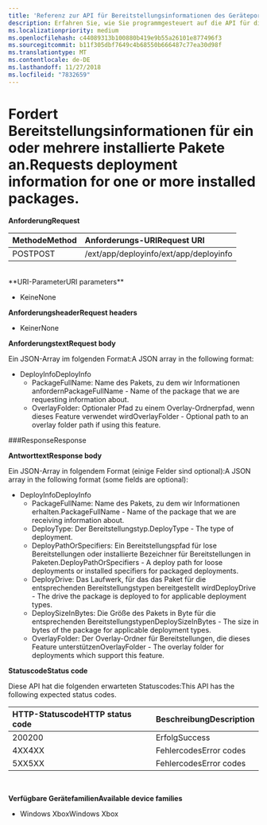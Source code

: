 ```yaml
---
title: 'Referenz zur API für Bereitstellungsinformationen des Geräteportals '
description: Erfahren Sie, wie Sie programmgesteuert auf die API für die Bereitstellung von Informationen zugreifen.
ms.localizationpriority: medium
ms.openlocfilehash: c44089313b100880b419e9b55a26101e877496f3
ms.sourcegitcommit: b11f305dbf7649c4b68550b666487c77ea30d98f
ms.translationtype: MT
ms.contentlocale: de-DE
ms.lasthandoff: 11/27/2018
ms.locfileid: "7832659"
---
```

# <a name="requests-deployment-information-for-one-or-more-installed-packages"></a><span data-ttu-id="a9d09-103">Fordert Bereitstellungsinformationen für ein oder mehrere installierte Pakete an.</span><span class="sxs-lookup"><span data-stu-id="a9d09-103">Requests deployment information for one or more installed packages.</span></span>

**<span data-ttu-id="a9d09-104">Anforderung</span><span class="sxs-lookup"><span data-stu-id="a9d09-104">Request</span></span>**

<span data-ttu-id="a9d09-105">Methode</span><span class="sxs-lookup"><span data-stu-id="a9d09-105">Method</span></span>      | <span data-ttu-id="a9d09-106">Anforderungs-URI</span><span class="sxs-lookup"><span data-stu-id="a9d09-106">Request URI</span></span>
:------     | :------
<span data-ttu-id="a9d09-107">POST</span><span class="sxs-lookup"><span data-stu-id="a9d09-107">POST</span></span> | <span data-ttu-id="a9d09-108">/ext/app/deployinfo</span><span class="sxs-lookup"><span data-stu-id="a9d09-108">/ext/app/deployinfo</span></span>
<br />
**<span data-ttu-id="a9d09-109">URI-Parameter</span><span class="sxs-lookup"><span data-stu-id="a9d09-109">URI parameters</span></span>**

 - <span data-ttu-id="a9d09-110">Keine</span><span class="sxs-lookup"><span data-stu-id="a9d09-110">None</span></span>

**<span data-ttu-id="a9d09-111">Anforderungsheader</span><span class="sxs-lookup"><span data-stu-id="a9d09-111">Request headers</span></span>**

- <span data-ttu-id="a9d09-112">Keiner</span><span class="sxs-lookup"><span data-stu-id="a9d09-112">None</span></span>

**<span data-ttu-id="a9d09-113">Anforderungstext</span><span class="sxs-lookup"><span data-stu-id="a9d09-113">Request body</span></span>**

<span data-ttu-id="a9d09-114">Ein JSON-Array im folgenden Format:</span><span class="sxs-lookup"><span data-stu-id="a9d09-114">A JSON array in the following format:</span></span>

* <span data-ttu-id="a9d09-115">DeployInfo</span><span class="sxs-lookup"><span data-stu-id="a9d09-115">DeployInfo</span></span>
  * <span data-ttu-id="a9d09-116">PackageFullName: Name des Pakets, zu dem wir Informationen anfordern</span><span class="sxs-lookup"><span data-stu-id="a9d09-116">PackageFullName - Name of the package that we are requesting information about.</span></span>
  * <span data-ttu-id="a9d09-117">OverlayFolder: Optionaler Pfad zu einem Overlay-Ordnerpfad, wenn dieses Feature verwendet wird</span><span class="sxs-lookup"><span data-stu-id="a9d09-117">OverlayFolder - Optional path to an overlay folder path if using this feature.</span></span>

###<a name="response"></a><span data-ttu-id="a9d09-118">Response</span><span class="sxs-lookup"><span data-stu-id="a9d09-118">Response</span></span>

**<span data-ttu-id="a9d09-119">Antworttext</span><span class="sxs-lookup"><span data-stu-id="a9d09-119">Response body</span></span>**

<span data-ttu-id="a9d09-120">Ein JSON-Array in folgendem Format (einige Felder sind optional):</span><span class="sxs-lookup"><span data-stu-id="a9d09-120">A JSON array in the following format (some fields are optional):</span></span>

* <span data-ttu-id="a9d09-121">DeployInfo</span><span class="sxs-lookup"><span data-stu-id="a9d09-121">DeployInfo</span></span>
  * <span data-ttu-id="a9d09-122">PackageFullName: Name des Pakets, zu dem wir Informationen erhalten.</span><span class="sxs-lookup"><span data-stu-id="a9d09-122">PackageFullName - Name of the package that we are receiving information about.</span></span>
  * <span data-ttu-id="a9d09-123">DeployType: Der Bereitstellungstyp.</span><span class="sxs-lookup"><span data-stu-id="a9d09-123">DeployType - The type of deployment.</span></span>
  * <span data-ttu-id="a9d09-124">DeployPathOrSpecifiers: Ein Bereitstellungspfad für lose Bereitstellungen oder installierte Bezeichner für Bereitstellungen in Paketen.</span><span class="sxs-lookup"><span data-stu-id="a9d09-124">DeployPathOrSpecifiers - A deploy path for loose deployments or installed specifiers for packaged deployments.</span></span>
  * <span data-ttu-id="a9d09-125">DeployDrive: Das Laufwerk, für das das Paket für die entsprechenden Bereitstellungstypen bereitgestellt wird</span><span class="sxs-lookup"><span data-stu-id="a9d09-125">DeployDrive - The drive the package is deployed to for applicable deployment types.</span></span>
  * <span data-ttu-id="a9d09-126">DeploySizeInBytes: Die Größe des Pakets in Byte für die entsprechenden Bereitstellungstypen</span><span class="sxs-lookup"><span data-stu-id="a9d09-126">DeploySizeInBytes - The size in bytes of the package for applicable deployment types.</span></span>
  * <span data-ttu-id="a9d09-127">OverlayFolder: Der Overlay-Ordner für Bereitstellungen, die dieses Feature unterstützen</span><span class="sxs-lookup"><span data-stu-id="a9d09-127">OverlayFolder - The overlay folder for deployments which support this feature.</span></span>

**<span data-ttu-id="a9d09-128">Statuscode</span><span class="sxs-lookup"><span data-stu-id="a9d09-128">Status code</span></span>**

<span data-ttu-id="a9d09-129">Diese API hat die folgenden erwarteten Statuscodes:</span><span class="sxs-lookup"><span data-stu-id="a9d09-129">This API has the following expected status codes.</span></span>

<span data-ttu-id="a9d09-130">HTTP-Statuscode</span><span class="sxs-lookup"><span data-stu-id="a9d09-130">HTTP status code</span></span>      | <span data-ttu-id="a9d09-131">Beschreibung</span><span class="sxs-lookup"><span data-stu-id="a9d09-131">Description</span></span>
:------     | :-----
<span data-ttu-id="a9d09-132">200</span><span class="sxs-lookup"><span data-stu-id="a9d09-132">200</span></span> | <span data-ttu-id="a9d09-133">Erfolg</span><span class="sxs-lookup"><span data-stu-id="a9d09-133">Success</span></span>
<span data-ttu-id="a9d09-134">4XX</span><span class="sxs-lookup"><span data-stu-id="a9d09-134">4XX</span></span> | <span data-ttu-id="a9d09-135">Fehlercodes</span><span class="sxs-lookup"><span data-stu-id="a9d09-135">Error codes</span></span>
<span data-ttu-id="a9d09-136">5XX</span><span class="sxs-lookup"><span data-stu-id="a9d09-136">5XX</span></span> | <span data-ttu-id="a9d09-137">Fehlercodes</span><span class="sxs-lookup"><span data-stu-id="a9d09-137">Error codes</span></span>
<br />

**<span data-ttu-id="a9d09-138">Verfügbare Gerätefamilien</span><span class="sxs-lookup"><span data-stu-id="a9d09-138">Available device families</span></span>**

* <span data-ttu-id="a9d09-139">Windows Xbox</span><span class="sxs-lookup"><span data-stu-id="a9d09-139">Windows Xbox</span></span>